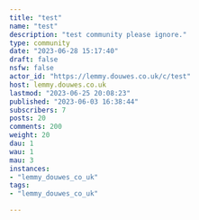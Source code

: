 ```yaml
---
title: "test" 
name: "test"
description: "test community please ignore."
type: community
date: "2023-06-28 15:17:40"
draft: false
nsfw: false
actor_id: "https://lemmy.douwes.co.uk/c/test"
host: lemmy.douwes.co.uk
lastmod: "2023-06-25 20:08:23"
published: "2023-06-03 16:38:44"
subscribers: 7
posts: 20
comments: 200
weight: 20
dau: 1
wau: 1
mau: 3
instances:
- "lemmy_douwes_co_uk"
tags: 
- "lemmy_douwes_co_uk"

---
```

